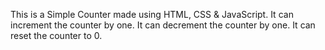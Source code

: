 This is a Simple Counter made using HTML, CSS & JavaScript.
It can increment the counter by one. 
It can decrement the counter by one.
It can reset the counter to 0.
